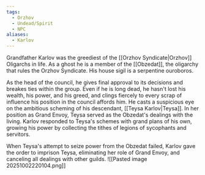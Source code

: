```yaml
---
tags:
  - Orzhov
  - Undead/Spirit
  - NPC
aliases:
  - Karlov
---
```

Grandfather Karlov was the greediest of the [[Orzhov Syndicate|Orzhov]] Oligarchs in life. As a ghost he is a member of the [[Obzedat]], the oligarchy that rules the Orzhov Syndicate. His house sigil is a serpentine ouroboros.

As the head of the council, he gives final approval to its decisions and breakes ties within the group. Even if he is long dead, he hasn't lost his wealth, his power, and his greed, and clings fiercely to every scrap of influence his position in the council affords him. He casts a suspicious eye on the ambitious scheming of his descendant, [[Teysa Karlov|Teysa]]. In her position as Grand Envoy, Teysa served as the Obzedat's dealings with the living. Karlov responded to Teysa's schemes with grand plans of his own, growing his power by collecting the tithes of legions of sycophants and servitors.

When Teysa's attempt to seize power from the Obzedat failed, Karlov gave the order to imprison Teysa, eliminating her role of Grand Envoy, and canceling all dealings with other guilds.
![[Pasted image 20251002220104.png]]